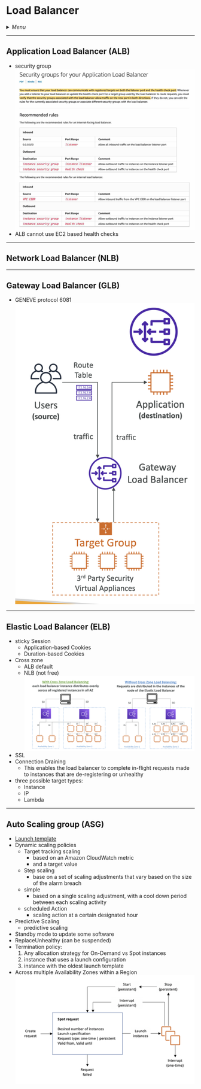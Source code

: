 # Load Balancer

<details>
 <summary><i>Menu</i></summary>

- [ALB](#application-load-balancer-alb)
- [NLB](#network-load-balancer-nlb)
- [GLB](#gateway-load-balancer-glb)
- [ELB](#elastic-load-balancer-elb)
- [ASG](#auto-scaling-group-asg)
</details>

---
## Application Load Balancer (ALB)
- security group
![ALB security group](../../images/ALB_SG.jpg)
- ALB cannot use EC2 based health checks

---
## Network Load Balancer (NLB)

---
## Gateway Load Balancer (GLB)
- GENEVE protocol 6081
![GLB](../../images/glb.png)

---
## Elastic Load Balancer (ELB)
- sticky Session
  - Application-based Cookies
  - Duration-based Cookies
- Cross zone
    - ALB default
    - NLB (not free)
![cross-zone](../../images/crossZone.png)
- SSL
- Connection Draining
  - This enables the load balancer to complete in-flight requests made to instances that are de-registering or unhealthy
- three possible target types: 
  - Instance
  - IP
  - Lambda

---
## Auto Scaling group (ASG)
- [Launch template](../EC2/README.md#launch-template) 
- Dynamic scaling policies
  - Target tracking scaling
    - based on an Amazon CloudWatch metric
    - and a target value
  - Step scaling
    - base on a set of scaling adjustments that vary based on the size of the alarm breach
  - simple 
    - based on a single scaling adjustment, with a cool down period between each scaling activity
  - scheduled Action
    - scaling action at a certain designated hour
- Predictive Scaling
  - predictive scaling
- Standby mode to update some software
- ReplaceUnhealthy (can be suspended)
- Termination policy:
  1. Any allocation strategy for On-Demand vs Spot instances
  2. instance that uses a launch configuration
  3. instance with the oldest launch template
- Across multiple Availability Zones within a Region
![spot lifecycle](../../images/spot_lifecycle.png)